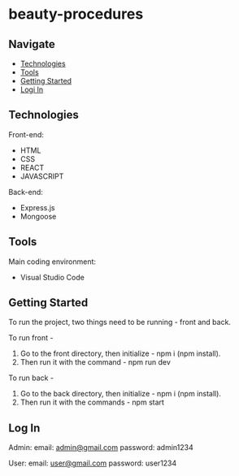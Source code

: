 # beauty-procedures

## Navigate

- [Technologies](#technologies)
- [Tools](#tools)
- [Getting Started](#getting-started)
- [Logi In](#log-in)

## Technologies

Front-end:
- HTML
- CSS
- REACT
- JAVASCRIPT
  
Back-end:
- Express.js
- Mongoose

## Tools

Main coding environment:
- Visual Studio Code

## Getting Started

To run the project, two things need to be running - front and back.

To run front - 

1. Go to the front directory, then initialize - npm i (npm install).
2. Then run it with the command - npm run dev

To run back -

1. Go to the back directory, then initialize - npm i (npm install).
2. Then run it with the commands - npm start


## Log In

Admin: 
 email: admin@gmail.com
 password: admin1234

User:
 email: user@gmail.com
 password: user1234
